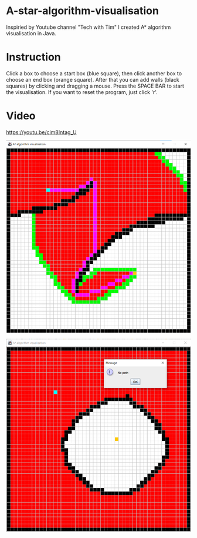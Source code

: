 # A-star-algorithm-visualisation
Inspiried by Youtube channel "Tech with Tim" I created A* algorithm visualisation in Java.

# Instruction
Click a box to choose a start box (blue square), then click another box to choose an end box (orange square). After that  you can add walls (black squares) by clicking and dragging a mouse.
Press the SPACE BAR to start the visualisation. If you want to reset the program, just click 'r'.

# Video
https://youtu.be/cim8Intag_U

![alt text](https://github.com/milmega/A-star-algorithm-visualisation/blob/main/algpic.png?raw=true)

![alt text](https://github.com/milmega/A-star-algorithm-visualisation/blob/main/algpic2.png?raw=true)

